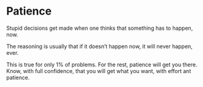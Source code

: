 # Patience


Stupid decisions get made when one thinks that something has to happen, now.

The reasoning is usually that if it doesn’t happen now, it will never happen,
ever.

This is true for only 1% of problems. For the rest, patience will get you
there. Know, with full confidence, that you will get what you want, with
effort ant patience.

